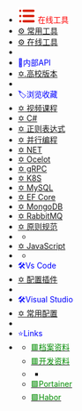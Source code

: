 -  <span style='color:Red'><img src="wwwroot/images/MR.svg" alt="" style="margin-bottom:-4px" />&nbsp;在线工具</span>
-  [⚙ 常用工具](v2.0.0)
-  [⚙ 在线工具](e1.0.0)
-  
-  <span style='color:Blue'>📗内部API</span>
-  [✡.高校版本](h1.0.0)
-  
-  <span style='color:Blue'>🏷浏览收藏</span>
-  [✡ 视频课程](e5.0.0)
-  [✡ C#](e4.0.0)
-  [✡ 正则表达式](z1.0.0)
-  [✡ 并行编程](e3.0.0)
-  [✡ NET](e2.0.0)
-  [✡ Ocelot](o1.0.0)
-  [✡ gRPC](r1.0.0)
-  [✡ K8S](k1.0.0)
-  [✡ MySQL](m1.0.0)
-  [✡ EF Core](e7.0.0)
-  [✡ MongoDB](e8.0.0)
-  [✡ RabbitMQ](e9.0.0)
-  [✡ 原则规范](e6.0.0)
-  -
-  [✡ JavaScript](e10.0.0)
-  -
-  <span style='color:Blue'>🛠Vs Code</span>
-  [✡ 配置插件](vs1.0.0)
-  
-  <span style='color:Blue'>🛠Visual Studio</span>
-  [✡ 常用配置](vs2.0.0)
-  
-  <span style='color:Blue'>⭐Links</span>
-  - [<span style='color:#008B00'>🟥档案资料</span>](https://www.processon.com/mindmap/600fdb0a1e0853507b2dbcd9 ':target=_blank')
   - [<span style='color:#008B00'>🟥开发资料</span>](https://www.processon.com/mindmap/600fdafb7d9c085b8d60d45b ':target=_blank')
   - -
   - [<span style='color:#008B00'>🟩Portainer</span>](http://oa.pm2.com.cn:9000 ':target=_blank')
   - [<span style='color:#008B00'>🟩Habor</span>](http://oa.pm2.com.cn:8087 ':target=_blank')

